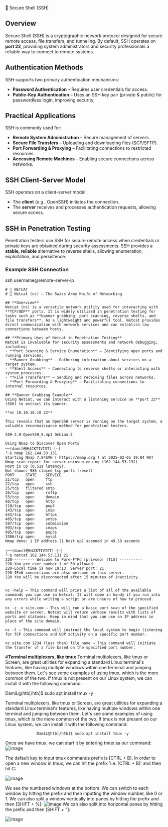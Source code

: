 🔐 Secure Shell (SSH)

## Overview
Secure Shell (SSH) is a cryptographic network protocol designed for secure remote access, file transfers, and tunneling. By default, SSH operates on **port 22**, providing system administrators and security professionals a reliable way to connect to remote systems.

## Authentication Methods
SSH supports two primary authentication mechanisms:
- **Password Authentication** – Requires user credentials for access.
- **Public-Key Authentication** – Uses an SSH key pair (private & public) for passwordless login, improving security.

## Practical Applications
SSH is commonly used for:
- **Remote System Administration** – Secure management of servers.
- **Secure File Transfers** – Uploading and downloading files (SCP/SFTP).
- **Port Forwarding & Proxying** – Facilitating connections to restricted resources.
- **Accessing Remote Machines** – Enabling secure connections across networks.

## SSH Client-Server Model
SSH operates on a client-server model:
- The **client** (e.g., OpenSSH) initiates the connection.
- The **server** receives and processes authentication requests, allowing secure access.

## SSH in Penetration Testing
Penetration testers use SSH for secure remote access when credentials or private keys are obtained during security assessments. SSH provides a **stable, reliable** alternative to reverse shells, allowing enumeration, exploitation, and persistence.

### Example SSH Connection

ssh username@remote-server-ip


```
# 🔐 NETCAT
# 🔗 Netcat (nc) – The Swiss Army Knife of Networking  

## **Overview**  
Netcat (nc) is a versatile network utility used for interacting with **TCP/UDP** ports. It is widely utilized in penetration testing for tasks such as **banner grabbing, port scanning, reverse shells, and file transfers**. As a lightweight and powerful tool, Netcat provides direct communication with network services and can establish raw connections between hosts.

## **Primary Uses of Netcat in Penetration Testing**
Netcat is invaluable for security assessments and network debugging, including:
- **Port Scanning & Service Enumeration** – Identifying open ports and running services.
- **Banner Grabbing** – Gathering information about services on a target system.
- **Shell Access** – Connecting to reverse shells or interacting with system processes.
- **File Transfers** – Sending and receiving files across networks.
- **Port Forwarding & Proxying** – Facilitating connections to internal resources.

## **Banner Grabbing Example**
Using Netcat, we can interact with a listening service on **port 22** (SSH) to extract its banner:

**nc 10.10.10.10 22**

This reveals that an OpenSSH server is running on the target system, a valuable reconnaissance method for penetration testers.

SSH-2.0-OpenSSH_8.4p1 Debian-3

Using Nmap to Discover Open Ports
──(damil㉿H4CKTIVIST)-[~]
└─$ nmap 162.144.53.131                                                                 
Starting Nmap 7.94SVN ( https://nmap.org ) at 2025-02-05 19:04 WAT
Nmap scan report for server.uniosun.edu.ng (162.144.53.131)
Host is up (0.51s latency).
Not shown: 986 closed tcp ports (reset)
PORT     STATE    SERVICE
21/tcp   open     ftp
22/tcp   open     ssh
25/tcp   filtered smtp
26/tcp   open     rsftp
53/tcp   open     domain
80/tcp   open     http
110/tcp  open     pop3
143/tcp  open     imap
443/tcp  open     https
465/tcp  open     smtps
587/tcp  open     submission
993/tcp  open     imaps
995/tcp  open     pop3s
3306/tcp open     mysql
Nmap done: 1 IP address (1 host up) scanned in 49.58 seconds

┌──(damil㉿H4CKTIVIST)-[~]
└─$ netcat 162.144.53.131 21
220---------- Welcome to Pure-FTPd [privsep] [TLS] ----------
220-You are user number 1 of 50 allowed.
220-Local time is now 19:13. Server port: 21.
220-IPv6 connections are also welcome on this server.
220 You will be disconnected after 15 minutes of inactivity.


nc -help – This command will print a list of all of the available commands you can use in Netcat. It will come in handy if you run into any errors while writing a script or are unsure of how to proceed.

nc -z -v site.com – This will run a basic port scan of the specified website or server. Netcat will return verbose results with lists of ports and statuses. Keep in mind that you can use an IP address in place of the site domain.

nc -l – This command will instruct the local system to begin listening for TCP connections and UDP activity on a specific port number.

nc site.com 1234 (less than) file_name – This command will initiate the transfer of a file based on the specified port number.
```

#**Terminal multiplexers, like tmux**
Terminal multiplexers, like tmux or Screen, are great utilities for expanding a standard Linux terminal's features, like having multiple windows within one terminal and jumping between them. Let's see some examples of using tmux, which is the more common of the two. If tmux  is not present on our Linux system, we can install it with the following command:

DamiL@htb[/htb]$ sudo apt install tmux -y

Terminal multiplexers, like tmux or Screen,  are great utilities for expanding a standard Linux terminal's features,  like having multiple windows within one terminal and jumping between  them. Let's see some examples of using tmux, which is the more common of the two. If tmux  is not present on our Linux system, we can install it with the following command:
                                                                                                                                                 
                  DamiL@htb[/htb]$ sudo apt install tmux -y


Once we have tmux, we can start it by entering tmux as our command:
![image](https://github.com/user-attachments/assets/25e61f05-5a1b-453a-9456-c6efd3f76829)


The default key to input tmux commands prefix is [CTRL + B]. In order to open a new window in tmux, we can hit the prefix 'i.e. [CTRL + B]' and then hit C:

![image](https://github.com/user-attachments/assets/371b9799-5a65-49b8-9e86-afe19947c79e)

We see the numbered windows at the bottom. We can switch to each  window by hitting the prefix and then inputting the window number, like 0 or 1. We can also split a window vertically into panes by hitting the prefix and then [SHIFT + %]:
![image](https://github.com/user-attachments/assets/fc3259cb-32fd-43d1-968e-6b4f707d9d18)
We can also split into horizontal panes by hitting the prefix and then [SHIFT + "]:

![image](https://github.com/user-attachments/assets/ae814398-4111-443f-a947-f3ee2c4152ca)

